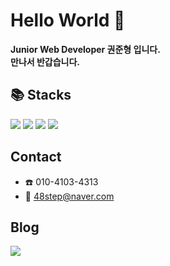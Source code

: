 # Hello World 👋


**Junior Web Developer 권준형 입니다.** <br>
**만나서 반갑습니다.**

## 📚 Stacks
<img src="https://img.shields.io/badge/java-007396?style=for-the-badge&logo=java&logoColor=white">  <img src="https://img.shields.io/badge/mysql-4479A1?style=for-the-badge&logo=mysql&logoColor=white"> <img src="https://img.shields.io/badge/oracle-F80000?style=for-the-badge&logo=oracle&logoColor=white"> <img src="https://img.shields.io/badge/spring-6DB33F?style=for-the-badge&logo=spring&logoColor=white"> 


## Contact
- ☎️ 010-4103-4313
- 💌 48step@naver.com

## Blog
<a href="https://bokboktee.notion.site/Junior-Web-Developer-c352938ad6a34bb39f9e962671a8fa4f">
<img src="https://img.shields.io/badge/-TechBlog-brightgreen">


